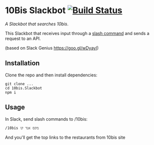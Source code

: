 # 10Bis Slackbot [![Build Status](https://secure.travis-ci.org/GuyKh/10bis.Slackbot.svg?branch=master)](https://travis-ci.org/GuyKh/10bis.Slackbot) #

_A Slackbot that searches 10bis_.

This Slackbot that receives input through a [slash command](https://api.slack.com/slash-commands) and sends a request to an API.

(based on Slack Genius https://goo.gl/wDyayI)

## Installation

Clone the repo and then install dependencies:

    git clone ...
    cd 10bis.Slackbot
    npm i


## Usage

In Slack, send slash commands to /10bis:

    /10bis מקס אנד קו

And you'll get the top links to the restaurants from 10bis site
